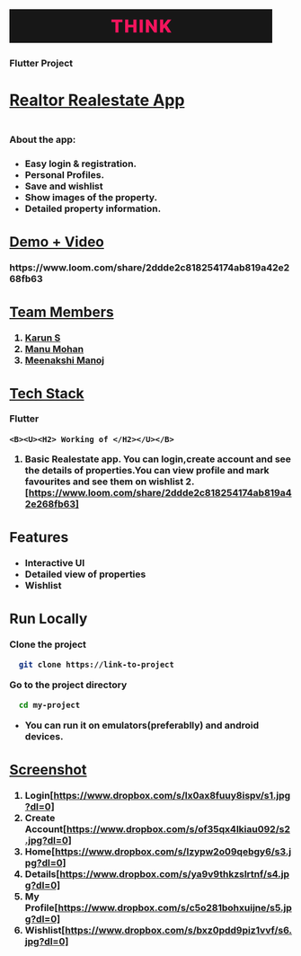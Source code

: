<img src =  "https://raw.githubusercontent.com/TinkerHub-CEC/HFH-template/master/banner/banner.gif">
<B><H3> Flutter Project </H3></B>
 <b> <H1> <U>Realtor Realestate App </U></H1> </b>
  <STRONG> <H3><BR> About the app: <H3> </STRONG>
 <UL>
      <LI> Easy login & registration. </LI>
      <LI> Personal Profiles.</LI>
      <LI> Save and wishlist </LI>
      <LI>Show images of the property.</LI>
      <LI> Detailed property information.</LI>
      </UL>  
  <B><U><H2> Demo + Video </H2></U></B>
  https://www.loom.com/share/2ddde2c818254174ab819a42e268fb63
  <B><U><H2> Team Members</H2></U></B>
  <OL>
        <LI><A Href = "https://github.com/karun-hub">Karun S </A> </LI>
        <LI><A Href ="https://github.com/macbmc"> Manu Mohan </A> </LI>
        <LI><A Href ="https://github.com/Meenakshi-Manoj" > Meenakshi Manoj</A> </LI>
  </OL>
   <B><U><H2> Tech Stack</H2></U></B>
     <B>Flutter<B>
     
     
    <B><U><H2> Working of </H2></U></B>

1. Basic Realestate app. You can login,create account and see the details of properties.You can view profile and mark favourites and see them on wishlist
2.[https://www.loom.com/share/2ddde2c818254174ab819a42e268fb63]


## Features
- Interactive UI
- Detailed view of properties
- Wishlist

  
## Run Locally

Clone the project

```bash
  git clone https://link-to-project
```

Go to the project directory

```bash
  cd my-project
```

- You can run it on emulators(preferablly) and android devices.
     
 <B><U><H2> Screenshot </H2></U></B>
        <OL>
         <LI>Login[https://www.dropbox.com/s/lx0ax8fuuy8ispv/s1.jpg?dl=0]</LI>
         <LI>Create Account[https://www.dropbox.com/s/of35qx4lkiau092/s2.jpg?dl=0]</LI>
         <LI>Home[https://www.dropbox.com/s/lzypw2o09qebgy6/s3.jpg?dl=0]</LI>
         <LI>Details[https://www.dropbox.com/s/ya9v9thkzslrtnf/s4.jpg?dl=0]</LI>
         <LI>My Profile[https://www.dropbox.com/s/c5o281bohxuijne/s5.jpg?dl=0]</LI>
         <LI>Wishlist[https://www.dropbox.com/s/bxz0pdd9piz1vvf/s6.jpg?dl=0]</LI>
        </OL>
